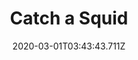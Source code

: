 ---
templateKey: blog-post
featuredpost: false
date: 2020-03-01T03:43:43.711Z
featuredimage: /img/quest_bg3.png
imgBg: quest_bg3
title: Catch a Squid
description: Willy is challenging you to catch a squid. He says you can fish them from the ocean on winter, Winter nights.
reward: 800 & 1 Friendship heart
tags:
  - Mail
  - winter
  - Winter 2
  - Willy
  - Squid
---